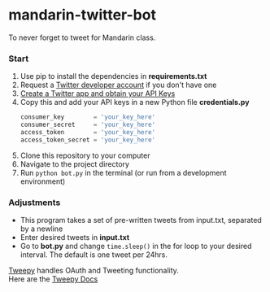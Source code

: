 # mandarin-twitter-bot
To never forget to tweet for Mandarin class.


### Start
1. Use pip to install the dependencies in **requirements.txt** <br>
2. Request a [Twitter developer account](https://developer.twitter.com) if you don't have one <br>
3. [Create a Twitter app and obtain your API Keys](https://www.digitalocean.com/community/tutorials/how-to-create-a-twitter-app) 
4. Copy this and add your API keys in a new Python file **credentials.py** <br>
    ```python
    consumer_key        = 'your_key_here'
    consumer_secret     = 'your_key_here'
    access_token        = 'your_key_here'
    access_token_secret = 'your_key_here'
    ```
5. Clone this repository to your computer <br>
6. Navigate to the project directory <br>
7. Run `python bot.py` in the terminal (or run from a development environment) <br> 

### Adjustments
* This program takes a set of pre-written tweets from input.txt, separated by a newline <br>
* Enter desired tweets in **input.txt** <br>
* Go to **bot.py** and change `time.sleep()` in the for loop to your desired interval. The default is one tweet per 24hrs. <br>


[Tweepy](http://www.tweepy.org) handles OAuth and Tweeting functionality. <br>
Here are the [Tweepy Docs](https://tweepy.readthedocs.io/en/latest/api.html#API.home_timeline) <br>
